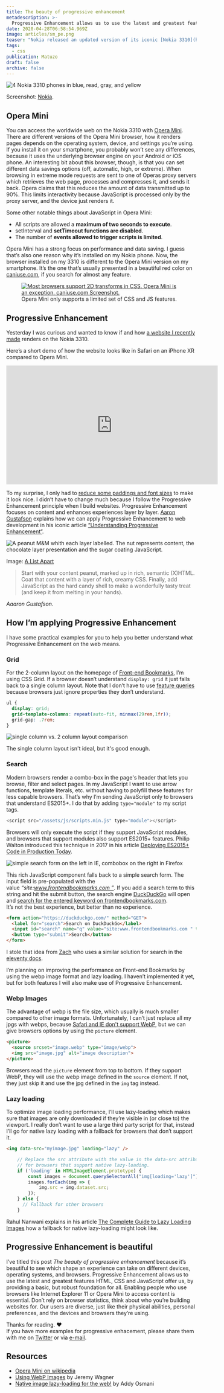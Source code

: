 ```yaml
---
title: The beauty of progressive enhancement
metadescription: >-
  Progressive Enhancement allows us to use the latest and greatest features HTML, CSS and JavaScript offer us, by providing a basic, but robust foundation for all.
date: 2020-04-28T06:58:54.969Z
image: articles/sm_pe.png
teaser: "Nokia released an updated version of its iconic [Nokia 3310](https://www.nokia.com/phones/en_int/nokia-3310) about 3 years ago. It was affordable for me (€60/$65), so I had to get one. It came with a 2 MP camera, a battery that lasts 30 days (up to 22 hours talk time), 2G, 16 MB storage, the original Snake game, and a browser. "
tags:
  - css
publication: Matuzo
draft: false
archive: false
---
```


![4 Nokia 3310 phones in blue, read, gray, and yellow](https://res.cloudinary.com/dp3mem7or/image/upload/c_scale,q_90,w_800/v1588058813/articles/progressive/nokia_phones.jpg)

Screenshot: [Nokia](https://www.nokia.com/phones/en_int/nokia-3310).

## Opera Mini
You can access the worldwide web on the Nokia 3310 with [Opera Mini](https://www.opera.com/de/mobile). There are different versions of the Opera Mini browser, how it renders pages depends on the operating system, device, and settings you’re using.
If you install it on your smartphone, you probably won’t see any differences, because it uses the underlying browser engine on your Android or iOS phone. An interesting bit about this browser, though, is that you can set different data savings options (off, automatic, high, or extreme). When browsing in extreme mode requests are sent to one of Operas proxy servers which retrieves the web page, processes and compresses it, and sends it back. Opera claims that this reduces the amount of data transmitted up to 90%. This limits interactivity because JavaScript is processed only by the proxy server, and the device just renders it.

Some other notable things about JavaScript in Opera Mini:

* All scripts are allowed a **maximum of two seconds to execute**.
* setInterval and **setTimeout functions are disabled**.
* The number of **events allowed to trigger scripts is limited**.

Opera Mini has a strong focus on performance and data saving. I guess that’s also one reason why it’s installed on my Nokia phone. Now, the browser installed on my 3310 is different to the Opera Mini version on my smartphone. It’s the one that’s usually presented in a beautiful red color on [caniuse.com](https://caniuse.com/), if you search for almost any feature.

<figure class="figure figure--full">
<a href="https://caniuse.com/#feat=transforms3d" rel="noopener"><img src="https://res.cloudinary.com/dp3mem7or/image/upload/c_scale,q_100,w_1290/v1588059649/articles/progressive/caniuse.jpg" alt="Most browsers support 2D transforms in CSS. Opera Mini is an exception. caniuse.com Screenshot."></a>

<figcaption>
Opera Mini only supports a limited set of CSS and JS features.
</figcaption>
</figure>

## Progressive Enhancement

Yesterday I was curious and wanted to know if and how [a website I recently made](https://www.frontendbookmarks.com/) renders on the Nokia 3310.

Here’s a short demo of how the website looks like in Safari on an iPhone XR compared to Opera Mini.

<div class="content__video-wrapper"><div class="video-wrapper"><iframe width="560" height="315" src="https://www.youtube.com/embed/78gtfL9ZA7U" frameborder="0" allow="accelerometer; autoplay; encrypted-media; gyroscope; picture-in-picture" allowfullscreen title="Progressive Enhancement Demo on a Nokia 3310." loading="lazy"></iframe></div></div>

To my surprise, I only had to [reduce some paddings and font sizes](https://github.com/matuzo/front-end-bookmarks/commit/6f1c0cdc3bef830b9f87ad1a1d50bc4b4c258166) to make it look nice. 
I didn’t have to change much because I follow the Progressive Enhancement principle when I build websites. Progressive Enhancement focuses on content and enhances experiences layer by layer. [Aaron Gustafson](https://www.aaron-gustafson.com/) explains how we can apply Progressive Enhancement to web development in his iconic article [“Understanding Progressive Enhancement“](https://alistapart.com/article/understandingprogressiveenhancement/). 

![A peanut M&M whith each layer labelled. The nut represents  content, the chocolate layer presentation and the sugar coating JavaScript.](https://res.cloudinary.com/dp3mem7or/image/upload/c_scale,q_100,w_540/v1588060675/articles/progressive/m-m.jpg)

Image: [A List Apart](https://alistapart.com/article/understandingprogressiveenhancement/)

> Start with your content peanut, marked up in rich, semantic (X)HTML. Coat that content with a layer of rich, creamy CSS. Finally, add JavaScript as the hard candy shell to make a wonderfully tasty treat (and keep it from melting in your hands).

<cite>Aaaron Gustafson</cite>.

## How I’m applying Progressive Enhancement

I have some practical examples for you to help you better understand what Progressive Enhancement on the web means.

### Grid

For the 2-column layout on the homepage of [Front-end Bookmarks](https://www.frontendbookmarks.com/), I’m using CSS Grid. If a browser doesn’t understand `display: grid` it just falls back to a single column layout. Note that I don’t have to use [feature queries](https://developer.mozilla.org/en-US/docs/Web/CSS/CSS_Conditional_Rules/Using_Feature_Queries) because browsers just ignore properties they don’t understand.

```css
ul {
  display: grid;
  grid-template-columns: repeat(auto-fit, minmax(29rem,1fr));
  grid-gap: .7rem;
}
```

![single column vs. 2 column layout comparison](https://res.cloudinary.com/dp3mem7or/image/upload/v1588061714/articles/progressive/ie11ff.jpg)

The single column layout isn't ideal, but it's good enough.

### Search

Modern browsers render a combo-box in the page's header that lets you browse, filter and select pages. In my JavaScript I want to use arrow functions, template literals, etc. without having to polyfill these features for less capable browsers. That’s why I’m sending JavaScript only to browsers that understand ES2015+. I do that by adding `type="module"` to my script tags.

```js
<script src="/assets/js/scripts.min.js" type="module"></script>
```

Browsers will only execute the script if they support JavaScript modules, and browsers that support modules also support ES2015+ features. Philip Walton introduced this technique in 2017 in his article [Deploying ES2015+ Code in Production Today](https://philipwalton.com/articles/deploying-es2015-code-in-production-today/). 

![simple search form on the left in IE, combobox on the right in Firefox](https://res.cloudinary.com/dp3mem7or/image/upload/v1588062035/articles/progressive/ie11ff2.jpg)

This rich JavaScript component falls back to a simple search form. The input field is pre-populated with the value <i>“site:www.frontendbookmarks.com ”</i>. If you add a search term to this string and hit the submit button, the search engine [DuckDuckGo](https://duckduckgo.com) will open and [search for the entered keyword on frontendbookmarks.com](https://duckduckgo.com/?q=site%3A+frontendbookmarks.com+html&t=h_&ia=web).  
It’s not the best experience, but better than no experience. 

```html
<form action="https://duckduckgo.com/" method="GET">
  <label for="search">Search on DuckDuckGo</label>
  <input id="search" name="q" value="site:www.frontendbookmarks.com " type="text">
  <button type="submit">Search</button>
</form>
```
I stole that idea from [Zach](https://www.zachleat.com/) who uses a similar solution for search in the [eleventy docs](https://www.11ty.dev/docs/search/). 

I’m planning on improving the performance on Front-end Bookmarks by using the webp image format and lazy loading. I haven’t implemented it yet, but for both features I will also make use of Progressive Enhancement.

### Webp Images

The advantage of webp is the file size, which usually is much smaller compared to other image formats. Unfortunately, I can’t just replace all my jpgs with webps, because [Safari and IE don't support WebP](https://caniuse.com/#feat=webp), but we can give browsers options by using the `picture` element.

```html
<picture>
  <source srcset="image.webp" type="image/webp"> 
  <img src="image.jpg" alt="image description"> 
</picture>
```

Browsers read the `picture` element from top to bottom. If they support WebP, they will use the webp image defined in the `source` element. If not, they just skip it and use the jpg defined in the `img` tag instead.  

### Lazy loading

To optimize image loading performance, I’ll use lazy-loading which makes sure that images are only downloaded if they’re visible in (or close to) the viewport. I really don’t want to use a large third party script for that, instead I’ll go for native lazy loading with a fallback for browsers that don’t support it.

```html
<img data-src="myimage.jpg" loading="lazy" />
```

```js
    // Replace the src attribute with the value in the data-src attribute
    // for browsers that support native lazy-loading.
    if ('loading' in HTMLImageElement.prototype) {
        const images = document.querySelectorAll("img[loading='lazy']");
        images.forEach(img => {
            img.src = img.dataset.src;
        });
    } else {
      // Fallback for other browsers
    }
```

Rahul Nanwani explains in his article [The Complete Guide to Lazy Loading Images](https://css-tricks.com/the-complete-guide-to-lazy-loading-images/) how a fallback for native lazy-loading might look like.

## Progressive Enhancement is beautiful

I’ve titled this post *The beauty of progressive enhancement* because it’s beautiful to see which shape an experience can take on different devices, operating systems, and browsers. Progressive Enhancement allows us to use the latest and greatest features HTML, CSS and JavaScript offer us, by providing a basic, but robust foundation for all.
Enabling people who use browsers like Internet Explorer 11 or Opera Mini to access content is essential. Don’t rely on browser statistics, think about who you’re building websites for. Our users are diverse, just like their physical abilities, personal preferences, and the devices and browsers they’re using.

Thanks for reading. ❤️  
If you have more examples for progressive enhacement, please share them with me on [Twitter](https://twitter.com/mmatuzo) or via <a href="mailto: manuel@matuzo.at">e-mail</a>.

## Resources

* [Opera Mini on wikipedia](https://en.wikipedia.org/wiki/Opera_Mini)
* [Using WebP Images](https://css-tricks.com/using-webp-images/) by Jeremy Wagner
* [Native image lazy-loading for the web!](https://addyosmani.com/blog/lazy-loading/) by Addy Osmani
